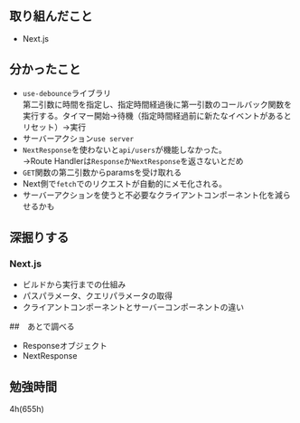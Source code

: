 ## 取り組んだこと
- Next.js

## 分かったこと
- `use-debounce`ライブラリ<br>第二引数に時間を指定し、指定時間経過後に第一引数のコールバック関数を実行する。タイマー開始→待機（指定時間経過前に新たなイベントがあるとリセット）→実行
- サーバーアクション`use server`
- `NextResponse`を使わないと`api/users`が機能しなかった。<br>→Route Handlerは`Response`か`NextResponse`を返さないとだめ
- `GET`関数の第二引数からparamsを受け取れる
- Next側で`fetch`でのリクエストが自動的にメモ化される。
- サーバーアクションを使うと不必要なクライアントコンポーネント化を減らせるかも

## 深掘りする

### Next.js
- ビルドから実行までの仕組み
- パスパラメータ、クエリパラメータの取得
- クライアントコンポーネントとサーバーコンポーネントの違い

##　あとで調べる
- Responseオブジェクト
- NextResponse

## 勉強時間
4h(655h)